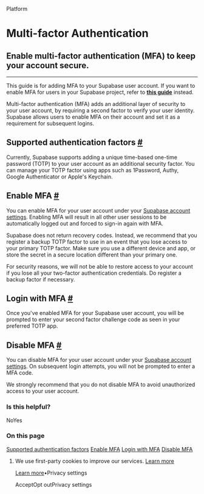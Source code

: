 Platform

# Multi-factor Authentication

## Enable multi-factor authentication (MFA) to keep your account secure.

* * *

This guide is for adding MFA to your Supabase user account. If you want to enable MFA for users in your Supabase project, refer to [**this guide**](https://supabase.com/docs/guides/auth/auth-mfa) instead.

Multi-factor authentication (MFA) adds an additional layer of security to your user account, by requiring a second factor to verify your user identity. Supabase allows users to enable MFA on their account and set it as a requirement for subsequent logins.

## Supported authentication factors [\#](https://supabase.com/docs/guides/platform/multi-factor-authentication\#supported-authentication-factors)

Currently, Supabase supports adding a unique time-based one-time password (TOTP) to your user account as an additional security factor. You can manage your TOTP factor using apps such as 1Password, Authy, Google Authenticator or Apple's Keychain.

## Enable MFA [\#](https://supabase.com/docs/guides/platform/multi-factor-authentication\#enable-mfa)

You can enable MFA for your user account under your [Supabase account settings](https://supabase.com/dashboard/account/security). Enabling MFA will result in all other user sessions to be automatically logged out and forced to sign-in again with MFA.

Supabase does not return recovery codes. Instead, we recommend that you register a backup TOTP factor to use in an event that you lose access to your primary TOTP factor. Make sure you use a different device and app, or store the secret in a secure location different than your primary one.

For security reasons, we will not be able to restore access to your account if you lose all your two-factor authentication credentials. Do register a backup factor if necessary.

## Login with MFA [\#](https://supabase.com/docs/guides/platform/multi-factor-authentication\#login-with-mfa)

Once you've enabled MFA for your Supabase user account, you will be prompted to enter your second factor challenge code as seen in your preferred TOTP app.

## Disable MFA [\#](https://supabase.com/docs/guides/platform/multi-factor-authentication\#disable-mfa)

You can disable MFA for your user account under your [Supabase account settings](https://supabase.com/dashboard/account/security). On subsequent login attempts, you will not be prompted to enter a MFA code.

We strongly recommend that you do not disable MFA to avoid unauthorized access to your user account.

### Is this helpful?

NoYes

### On this page

[Supported authentication factors](https://supabase.com/docs/guides/platform/multi-factor-authentication#supported-authentication-factors) [Enable MFA](https://supabase.com/docs/guides/platform/multi-factor-authentication#enable-mfa) [Login with MFA](https://supabase.com/docs/guides/platform/multi-factor-authentication#login-with-mfa) [Disable MFA](https://supabase.com/docs/guides/platform/multi-factor-authentication#disable-mfa)

1. We use first-party cookies to improve our services. [Learn more](https://supabase.com/privacy#8-cookies-and-similar-technologies-used-on-our-european-services)



   [Learn more](https://supabase.com/privacy#8-cookies-and-similar-technologies-used-on-our-european-services)•Privacy settings





   AcceptOpt outPrivacy settings